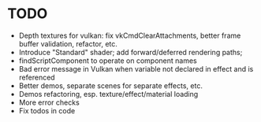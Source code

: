 # TODO

* Depth textures for vulkan: fix vkCmdClearAttachments, better frame buffer validation, refactor, etc.
* Introduce "Standard" shader; add forward/deferred rendering paths;
* findScriptComponent to operate on component names
* Bad error message in Vulkan when variable not declared in effect and is referenced
* Better demos, separate scenes for separate effects, etc.
* Demos refactoring, esp. texture/effect/material loading
* More error checks
* Fix todos in code
